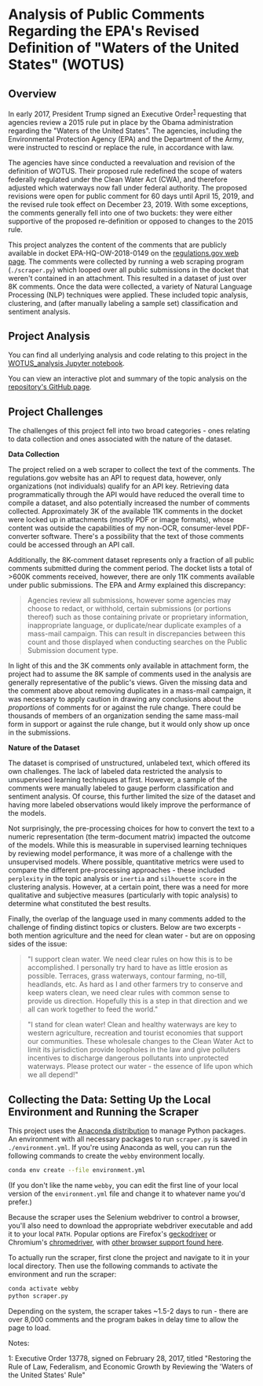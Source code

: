 # Analysis of Public Comments Regarding the EPA's Revised Definition of "Waters of the United States" (WOTUS)

## Overview

In early 2017, President Trump signed an Executive Order<sup>[1](#footnote1)</sup> requesting that agencies review a 2015 rule put in place by the Obama administration regarding the "Waters of the United States". The agencies, including the Environmental Protection Agency (EPA) and the Department of the Army, were instructed to rescind or replace the rule, in accordance with law.

The agencies have since conducted a reevaluation and revision of the definition of WOTUS. Their proposed rule redefined the scope of waters federally regulated under the Clean Water Act (CWA), and therefore adjusted which waterways now fall under federal authority. The proposed revisions were open for public comment for 60 days until April 15, 2019, and the revised rule took effect on December 23, 2019. With some exceptions, the comments generally fell into one of two buckets: they were either supportive of the proposed re-definition or opposed to changes to the 2015 rule.

This project analyzes the content of the comments that are publicly available in docket EPA-HQ-OW-2018-0149 on the [regulations.gov web page](https://www.regulations.gov/docket?D=EPA-HQ-OW-2018-0149). The comments were collected by running a web scraping program (`./scraper.py`) which looped over all public submissions in the docket that weren't contained in an attachment. This resulted in a dataset of just over 8K comments. Once the data were collected, a variety of Natural Language Processing (NLP) techniques were applied. These included topic analysis, clustering, and (after manually labeling a sample set) classification and sentiment analysis.

## Project Analysis

You can find all underlying analysis and code relating to this project in the [WOTUS_analysis Jupyter notebook](./WOTUS_analysis.ipynb).

<!--
You can review the full project write-up, including interactive models [here]().
-->

You can view an interactive plot and summary of the topic analysis on the [repository's GitHub page](https://data-science-for-conservation.github.io/WOTUS_Revision/).


## Project Challenges

The challenges of this project fell into two broad categories - ones relating to data collection and ones associated with the nature of the dataset.

**Data Collection**

The project relied on a web scraper to collect the text of the comments. The regulations.gov website has an API to request data, however, only organizations (not individuals) qualify for an API key. Retrieving data programmatically through the API would have reduced the overall time to compile a dataset, and also potentially increased the number of comments collected. Approximately 3K of the available 11K comments in the docket were locked up in attachments (mostly PDF or image formats), whose content was outside the capabilities of my non-OCR, consumer-level PDF-converter software. There's a possibility that the text of those comments could be accessed through an API call.

Additionally, the 8K-comment dataset represents only a fraction of all public comments submitted during the comment period. The docket lists a total of >600K comments received, however, there are only 11K comments available under public submissions. The EPA and Army explained this discrepancy:

>Agencies review all submissions, however some agencies may choose to redact, or withhold, certain submissions (or portions thereof) such as those containing private or proprietary information, inappropriate language, or duplicate/near duplicate examples of a mass-mail campaign. This can result in discrepancies between this count and those displayed when conducting searches on the Public Submission document type.

In light of this and the 3K comments only available in attachment form, the project had to assume the 8K sample of comments used in the analysis are generally representative of the public's views. Given the missing data and the comment above about removing duplicates in a mass-mail campaign, it was necessary to apply caution in drawing any conclusions about the *proportions* of comments for or against the rule change. There could be thousands of members of an organization sending the same mass-mail form in support or against the rule change, but it would only show up once in the submissions.

**Nature of the Dataset**

The dataset is comprised of unstructured, unlabeled text, which offered its own challenges. The lack of labeled data restricted the analysis to unsupervised learning techniques at first. However, a sample of the comments were manually labeled to gauge perform classification and sentiment analysis. Of course, this further limited the size of the dataset and having more labeled observations would likely improve the performance of the models.

Not surprisingly, the pre-processing choices for how to convert the text to a numeric representation (the term-document matrix) impacted the outcome of the models. While this is measurable in supervised learning techniques by reviewing model performance, it was more of a challenge with the unsupervised models. Where possible, quantitative metrics were used to compare the different pre-processing approaches - these included `perplexity` in the topic analysis or `inertia` and `silhouette score` in the clustering analysis. However, at a certain point, there was a need for more qualitative and subjective measures (particularly with topic analysis) to determine what constituted the best results.

Finally, the overlap of the language used in many comments added to the challenge of finding distinct topics or clusters. Below are two excerpts - both mention agriculture and the need for clean water - but are on opposing sides of the issue:

>"I support clean water. We need clear rules on how this is to be accomplished. I personally try hard to have as little erosion as possible. Terraces, grass waterways, contour farming, no-till, headlands, etc. As hard as I and other farmers try to conserve and keep waters clean, we need clear rules with common sense to provide us direction. Hopefully this is a step in that direction and we all can work together to feed the world."

>"I stand for clean water! Clean and healthy waterways are key to western agriculture, recreation and tourist economies that support our communities. These wholesale changes to the Clean Water Act to limit its jurisdiction provide loopholes in the law and give polluters incentives to discharge dangerous pollutants into unprotected waterways. Please protect our water - the essence of life upon which we all depend!"

## Collecting the Data: Setting Up the Local Environment and Running the Scraper

This project uses the [Anaconda distribution](https://www.anaconda.com/distribution/) to manage Python packages. An environment with all necessary packages to run `scraper.py` is saved in `./environment.yml`. If you're using Anaconda as well, you can run the following commands to create the `webby` environment locally.

```bash
conda env create --file environment.yml
```

(If you don't like the name `webby`, you can edit the first line of your local version of the `environment.yml` file and change it to whatever name you'd prefer.)

Because the scraper uses the Selenium webdriver to control a browser, you'll also need to download the appropriate webdriver executable and add it to your local `PATH`. Popular options are Firefox's [geckodriver](https://github.com/mozilla/geckodriver/) or Chromium's [chromedriver](https://sites.google.com/a/chromium.org/chromedriver/), with [other browser support found here](https://selenium.dev/documentation/en/getting_started_with_webdriver/browsers/).

To actually run the scraper, first clone the project and navigate to it in your local directory. Then use the following commands to activate the environment and run the scraper:

```bash
conda activate webby
python scraper.py
```

Depending on the system, the scraper takes \~1.5-2 days to run - there are over 8,000 comments and the program bakes in delay time to allow the page to load.

Notes:

<a name="footnote1">1</a>: Executive Order 13778, signed on February 28, 2017, titled "Restoring the Rule of Law, Federalism, and Economic Growth by Reviewing the 'Waters of the United States' Rule"
